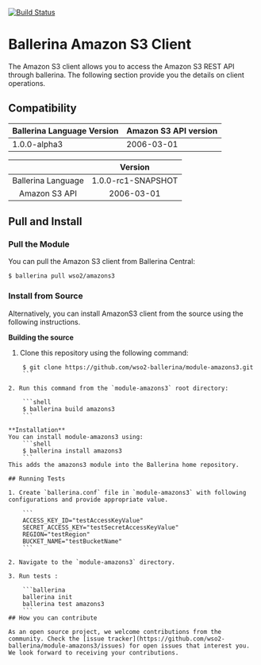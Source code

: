 [![Build Status](https://travis-ci.org/wso2-ballerina/module-amazons3.svg?branch=master)](https://travis-ci.org/wso2-ballerina/module-amazons3)

# Ballerina Amazon S3 Client

The Amazon S3 client allows you to access the Amazon S3 REST API through ballerina. The following section provide you the details on client operations.

## Compatibility
| Ballerina Language Version | Amazon S3 API version  |
| -------------------------- | ---------------------- |
| 1.0.0-alpha3               | 2006-03-01             |

|                    |    Version           |
|:------------------:|:--------------------:|
| Ballerina Language |  1.0.0-rc1-SNAPSHOT  |
| Amazon S3 API      |   2006-03-01         |

## Pull and Install

### Pull the Module
You can pull the Amazon S3 client from Ballerina Central:
```shell
$ ballerina pull wso2/amazons3
```

### Install from Source
Alternatively, you can install AmazonS3 client from the source using the following instructions.

**Building the source**
1. Clone this repository using the following command:
```shell
    $ git clone https://github.com/wso2-ballerina/module-amazons3.git
    ```

2. Run this command from the `module-amazons3` root directory:

    ```shell
    $ ballerina build amazons3
    ```

**Installation**
You can install module-amazons3 using:
    ```shell
    $ ballerina install amazons3
    ```
This adds the amazons3 module into the Ballerina home repository.

## Running Tests

1. Create `ballerina.conf` file in `module-amazons3` with following configurations and provide appropriate value.

    ```
    ACCESS_KEY_ID="testAccessKeyValue"
    SECRET_ACCESS_KEY="testSecretAccessKeyValue"
    REGION="testRegion"
    BUCKET_NAME="testBucketName"
    ```

2. Navigate to the `module-amazons3` directory.

3. Run tests :

    ```ballerina
    ballerina init
    ballerina test amazons3
    ```
## How you can contribute

As an open source project, we welcome contributions from the community. Check the [issue tracker](https://github.com/wso2-ballerina/module-amazons3/issues) for open issues that interest you. We look forward to receiving your contributions.

